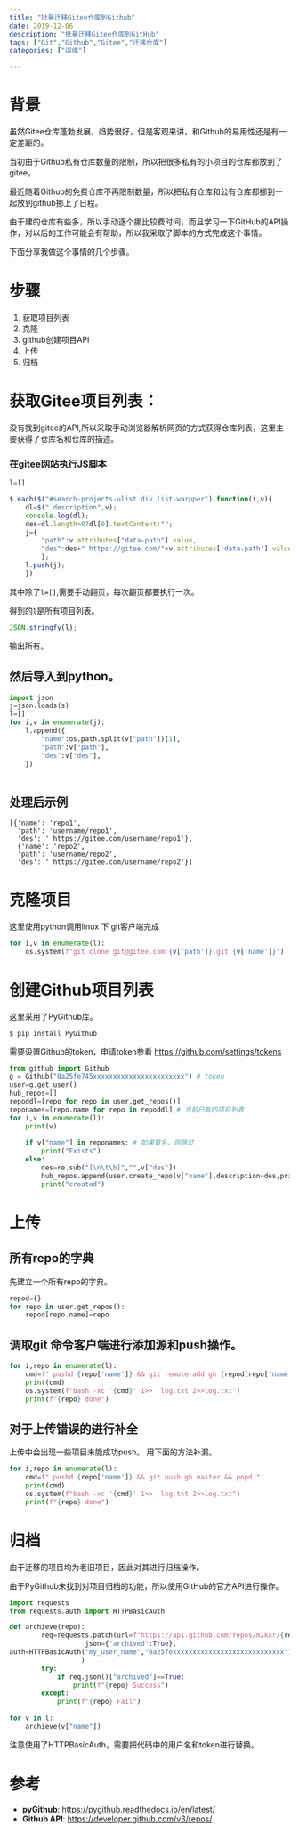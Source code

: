 ```yaml
---
title: "批量迁移Gitee仓库到Github"
date: 2019-12-06
description: "批量迁移Gitee仓库到GitHub"
tags: ["Git","Github","Gitee","迁移仓库"]
categories: ["运维"]

---
```


# 背景
虽然Gitee仓库蓬勃发展，趋势很好，但是客观来讲，和Github的易用性还是有一定差距的。

当初由于Github私有仓库数量的限制，所以把很多私有的小项目的仓库都放到了gitee。

最近随着Github的免费仓库不再限制数量，所以把私有仓库和公有仓库都挪到一起放到github挪上了日程。

由于建的仓库有些多，所以手动逐个挪比较费时间，而且学习一下GitHub的API操作，对以后的工作可能会有帮助，所以我采取了脚本的方式完成这个事情。

下面分享我做这个事情的几个步骤。

# 步骤

1. 获取项目列表
2. 克隆
3. github创建项目API
4. 上传
5. 归档

# 获取Gitee项目列表：
没有找到gitee的API,所以采取手动浏览器解析网页的方式获得仓库列表，这里主要获得了仓库名和仓库的描述。

### 在gitee网站执行JS脚本
```js
l=[]

$.each($("#search-projects-ulist div.list-warpper"),function(i,v){
	dl=$(".description",v);
	console.log(dl);
	des=dl.length>0?dl[0].textContent:"";
	j={
		"path":v.attributes["data-path"].value,
		"des":des+" https://gitee.com/"+v.attributes['data-path'].value
		};
	l.push(j);
	})
```

其中除了`l=[]`,需要手动翻页，每次翻页都要执行一次。

得到的`l`是所有项目列表。
```js
JSON.stringfy(l);
```

输出所有。

## 然后导入到python。

```python
import json
j=json.loads(s)
l=[]
for i,v in enumerate(j):
    l.append({
        "name":os.path.split(v["path"])[1],
        "path":v["path"],
        "des":v["des"],
    })
    
```
## 处理后示例
```
[{'name': 'repo1',
  'path': 'username/repo1',
  'des': ' https://gitee.com/username/repo1'},
  {'name': 'repo2',
  'path': 'username/repo2',
  'des': ' https://gitee.com/username/repo2'}]
```

# 克隆项目
这里使用python调用linux 下 git客户端完成

```python
for i,v in enumerate(l):
    os.system(f"git clone git@gitee.com:{v['path']}.git {v['name']}")
```

# 创建Github项目列表

这里采用了PyGithub库。

```bash
$ pip install PyGithub
```

需要设置Github的token，申请token参看 https://github.com/settings/tokens 

```python
from github import Github
g = Github("0a25fe745xxxxxxxxxxxxxxxxxxxxxxx") # token
user=g.get_user()
hub_repos=[]
repoddl=[repo for repo in user.get_repos()]
reponames=[repo.name for repo in repoddl] # 当前已有的项目列表
for i,v in enumerate(l):
    print(v)
    
    if v["name"] in reponames: # 如果重名，则跳过
        print("Exists")
    else:
        des=re.sub("[\n\t\b]","",v["des"])
        hub_repos.append(user.create_repo(v["name"],description=des,private=True))  # 创建，并设置权限为私有
        print("created")
```



# 上传

## 所有repo的字典
先建立一个所有repo的字典。
```python
repod={}
for repo in user.get_repos():
    repod[repo.name]=repo

```
## 调取git 命令客户端进行添加源和push操作。
```python
for i,repo in enumerate(l):
    cmd=f" pushd {repo['name']} && git remote add gh {repod[repo['name']].ssh_url} && git push gh master && popd "  
    print(cmd)
    os.system(f"bash -xc '{cmd}' 1>>  log.txt 2>>log.txt")
    print(f"{repo} done")
```

## 对于上传错误的进行补全
上传中会出现一些项目未能成功push。
用下面的方法补漏。

```python
for i,repo in enumerate(l):
    cmd=f" pushd {repo['name']} && git push gh master && popd "
    print(cmd)
    os.system(f"bash -xc '{cmd}' 1>>  log.txt 2>>log.txt")
    print(f"{repo} done")

```

# 归档

由于迁移的项目均为老旧项目，因此对其进行归档操作。

由于PyGithub未找到对项目归档的功能，所以使用GitHub的官方API进行操作。


```python
import requests
from requests.auth import HTTPBasicAuth

def archieve(repo):
        req=requests.patch(url=f"https://api.github.com/repos/m2kar/{repo}",
                   json={"archived":True},
auth=HTTPBasicAuth("my_user_name","0a25fexxxxxxxxxxxxxxxxxxxxxxxxxxxx") # 使用了HTTP基本认证
                  )
        try:
            if req.json()["archived"]==True:
                print(f"{repo} Success")
        except:
            print(f"{repo} Fail")
            
for v in l:
    archieve(v["name"])

```
注意使用了HTTPBasicAuth，需要把代码中的用户名和token进行替换。



# 参考
 - **pyGithub**: https://pygithub.readthedocs.io/en/latest/
 - **Github API**: https://developer.github.com/v3/repos/